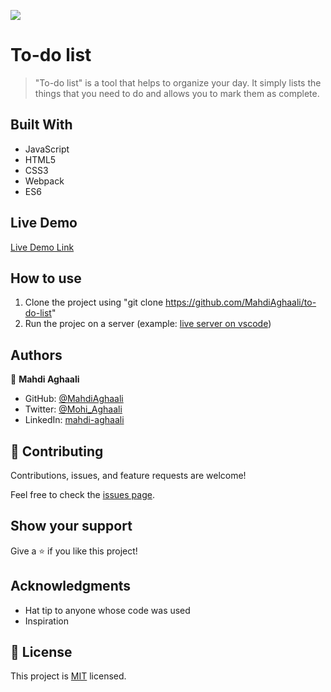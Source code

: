 ![](https://img.shields.io/badge/Microverse-blueviolet)

# To-do list

> "To-do list" is a tool that helps to organize your day. It simply lists the things that you need to do and allows you to mark them as complete. 


## Built With

- JavaScript
- HTML5
- CSS3
- Webpack
- ES6

## Live Demo

[Live Demo Link](https://mahdiaghaali.github.io/to-do-list/dist/)

## How to use

1. Clone the project using "git clone https://github.com/MahdiAghaali/to-do-list"
2. Run the projec on a server (example: [live server on vscode](https://marketplace.visualstudio.com/items?itemName=ritwickdey.LiveServer))

## Authors

👤 **Mahdi Aghaali**

- GitHub: [@MahdiAghaali](https://github.com/MahdiAghaali)
- Twitter: [@Mohi_Aghaali](https://twitter.com/Mohi_Aghaali)
- LinkedIn: [mahdi-aghaali](https://www.linkedin.com/in/mahdi-aghaali/)

## 🤝 Contributing

Contributions, issues, and feature requests are welcome!

Feel free to check the [issues page](../../issues/).

## Show your support

Give a ⭐️ if you like this project!

## Acknowledgments

- Hat tip to anyone whose code was used
- Inspiration

## 📝 License


This project is [MIT](./LICENSE) licensed.
